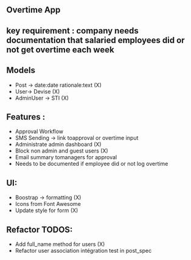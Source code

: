 ## Overtime App

## key requirement : company needs documentation that salaried employees did or not get overtime each week

## Models
- Post -> date:date rationale:text (X)
- User-> Devise (X)
- AdminUser -> STI (X)

## Features :
- Approval Workflow
- SMS Sending -> link toapproval or overtime input
- Administrate admin dashboard (X)
- Block non admin and guest users (X)
- Email summary tomanagers for approval
- Needs to be documented if employee did or not log overtime

## UI:
- Boostrap -> formatting (X)
- Icons from Font Awesome
- Update style for form (X)

## Refactor TODOS:
- Add full_name method for users (X)
- Refactor user association intégration test in post_spec
